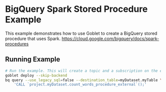 # BigQuery Spark Stored Procedure Example
This example demonstrates how to use Goblet to create a BigQuery stored procedure that uses Spark. https://cloud.google.com/bigquery/docs/spark-procedures

## Running Example
```bash
# Run the example. This will create a topic and a subscription on the emulator.
goblet deploy --skip-backend
bq query --use_legacy_sql=false --destination_table=myDataset.myTable \
    'CALL `project.myDataset.count_words_procedure_external`();'
```
